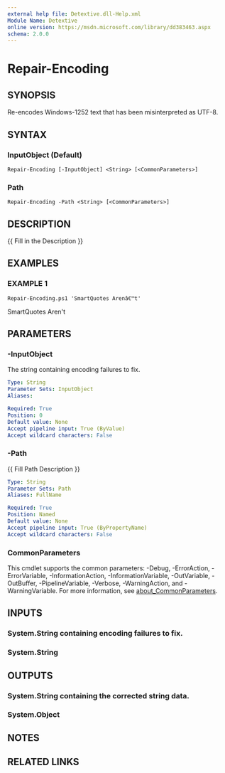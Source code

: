 ```yaml
---
external help file: Detextive.dll-Help.xml
Module Name: Detextive
online version: https://msdn.microsoft.com/library/dd383463.aspx
schema: 2.0.0
---
```


# Repair-Encoding

## SYNOPSIS
Re-encodes Windows-1252 text that has been misinterpreted as UTF-8.

## SYNTAX

### InputObject (Default)
```
Repair-Encoding [-InputObject] <String> [<CommonParameters>]
```

### Path
```
Repair-Encoding -Path <String> [<CommonParameters>]
```

## DESCRIPTION
{{ Fill in the Description }}

## EXAMPLES

### EXAMPLE 1
```
Repair-Encoding.ps1 'SmartQuotes Arenâ€™t'
```

SmartQuotes Aren't

## PARAMETERS

### -InputObject
The string containing encoding failures to fix.

```yaml
Type: String
Parameter Sets: InputObject
Aliases:

Required: True
Position: 0
Default value: None
Accept pipeline input: True (ByValue)
Accept wildcard characters: False
```

### -Path
{{ Fill Path Description }}

```yaml
Type: String
Parameter Sets: Path
Aliases: FullName

Required: True
Position: Named
Default value: None
Accept pipeline input: True (ByPropertyName)
Accept wildcard characters: False
```

### CommonParameters
This cmdlet supports the common parameters: -Debug, -ErrorAction, -ErrorVariable, -InformationAction, -InformationVariable, -OutVariable, -OutBuffer, -PipelineVariable, -Verbose, -WarningAction, and -WarningVariable. For more information, see [about_CommonParameters](http://go.microsoft.com/fwlink/?LinkID=113216).

## INPUTS

### System.String containing encoding failures to fix.
### System.String

## OUTPUTS

### System.String containing the corrected string data.
### System.Object
## NOTES

## RELATED LINKS
